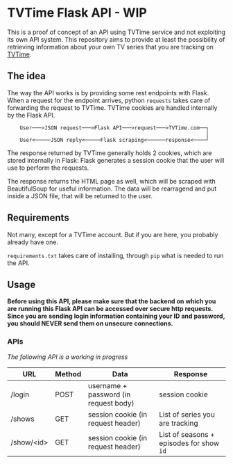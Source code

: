 # TVTime Flask API - WIP

This is a proof of concept of an API using TVTime service and not exploiting its own API system. This repository aims to provide at least the possibility of retrieving information about your own TV series that you are tracking on [TVTime](https://tvtime.com).

## The idea
The way the API works is by providing some rest endpoints with Flask. When a request for the endpoint arrives, python `requests` takes care of forwarding the request to TVTime. TVTime cookies are handled internally by the Flask API.
```
    User───>JSON request───>Flask API───>request───>TVTime.com──┐
                                                                │
    User<─────JSON reply<─────Flask scraping<──────response<────┘
```

The response returned by TVTime generally holds 2 cookies, which are stored internally in Flask: Flask generates a session cookie that the user will use to perform the requests.

The response returns the HTML page as well, which will be scraped with BeautifulSoup for useful information. The data will be rearragend and put inside a JSON file, that will be returned to the user.

## Requirements
Not many, except for a TVTime account. But if you are here, you probably already have one.

`requirements.txt` takes care of installing, through `pip` what is needed to run the API.

## Usage

**Before using this API, please make sure that the backend on which you are running this Flask API can be accessed over secure http requests. Since you are sending login information containing your ID and password, you should NEVER send them on unsecure connections.**

### APIs
*The following API is a working in progress*

|**URL**|**Method**|**Data**|**Response**|
|---|---|---|---|
|/login   |POST   |username + password (in request body)   |session cookie   |
|/shows   |GET   | session cookie (in request header)   | List of series you are tracking   |
|/show/\<id\>   |GET   |session cookie (in request header)   |List of seasons + episodes for show `id`   |
